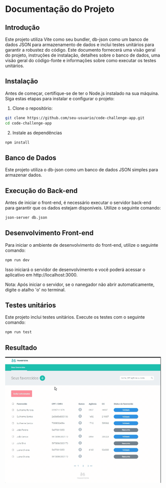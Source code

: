# Documentação do Projeto

## Introdução

Este projeto utiliza Vite como seu bundler, db-json como um banco de dados JSON para armazenamento de dados e inclui testes unitários para garantir a robustez do código. Este documento fornecerá uma visão geral do projeto, instruções de instalação, detalhes sobre o banco de dados, uma visão geral do código-fonte e informações sobre como executar os testes unitários.

## Instalação

Antes de começar, certifique-se de ter o Node.js instalado na sua máquina. Siga estas etapas para instalar e configurar o projeto:

1. Clone o repositório:

```bash
git clone https://github.com/seu-usuario/code-challenge-app.git
cd code-challenge-app
```
2. Instale as dependências 

```bash
npm install
```

## Banco de Dados

Este projeto utiliza o db-json como um banco de dados JSON simples para armazenar dados. 

## Execução do Back-end

Antes de iniciar o front-end, é necessário executar o servidor back-end para garantir que os dados estejam disponíveis. Utilize o seguinte comando:

```bash
json-server db.json
```

## Desenvolvimento Front-end

Para iniciar o ambiente de desenvolvimento do front-end, utilize o seguinte comando:


```bash
npm run dev
```
Isso iniciará o servidor de desenvolvimento e você poderá acessar o aplicativo em http://localhost:3000.

Nota: Após iniciar o servidor, se o nanegador não abrir automaticamente, digite o atalho 'o' no terminal.

## Testes unitários 

Este projeto inclui testes unitários. Execute os testes com o seguinte comando:

```bash
npm run test
```

## Resultado

<img src="/public/code-challenge.gif" />
